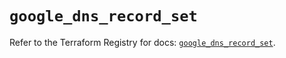 # `google_dns_record_set`

Refer to the Terraform Registry for docs: [`google_dns_record_set`](https://registry.terraform.io/providers/hashicorp/google/6.43.0/docs/resources/dns_record_set).
